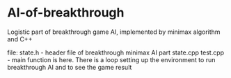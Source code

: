 # AI-of-breakthrough

Logistic part of breakthrough game AI, implemented by minimax algorithm and C++

file:
state.h - header file of breakthrough minimax AI part
state.cpp
test.cpp - main function is here. There is a loop setting up the environment to run breakthrough AI and to see the game result
